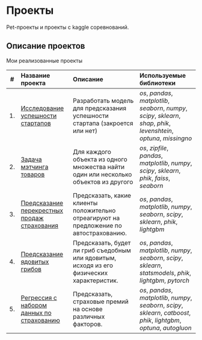 # Проекты

Pet-проекты и проекты с kaggle соревнований.

## Описание проектов

Мои реализованные проекты

| #    | Название проекта | Описание | Используемые библиотеки | 
| ---- | :---------------------- | :---------------------- | :---------------------- |
| 1.   | [Исследование успешности стартапов](startup_project) | Разработать модель для предсказания успешности стартапа (закроется или нет) | *os*, *pandas*, *matplotlib*, *seaborn*, *numpy*, *scipy*, *sklearn*, *shap*, *phik*, *levenshtein*, *optuna*, *missingno* |
| 2.   | [Задача мэтчинга товаров](match_project) | Для каждого объекта из одного множества найти один или несколько объектов из другого| *os*, *zipfile*, *pandas*, *matplotlib*, *numpy*, *scipy*, *sklearn*, *phik*, *faiss*, *seaborn* |
| 3.   | [Предсказание перекрестных продаж страхования](insurance_project) | Предсказать, какие клиенты положительно отреагируют на предложение по автострахованию.| *os*, *pandas*, *matplotlib*, *numpy*, *seaborn*, *scipy*, *sklearn*, *phik*, *lightgbm* |
| 4.   | [Предсказание ядовитых грибов](mushrooms_project) | Предсказать, будет ли гриб съедобным или ядовитым, исходя из его физических характеристик.| *os*, *pandas*, *matplotlib*, *numpy*, *seaborn*, *scipy*, *sklearn*, *statsmodels*, *phik*, *lightgbm*, *pytorch* |
| 5.   | [Регрессия с набором данных по страхованию](regression_insurance_pg_s4e12) | Предсказать, страховые премий на основе различных факторов.| *os*, *pandas*, *matplotlib*, *numpy*, *seaborn*, *scipy*, *sklearn*, *catboost*, *phik*, *lightgbm*, *optuna*, *autogluon* |